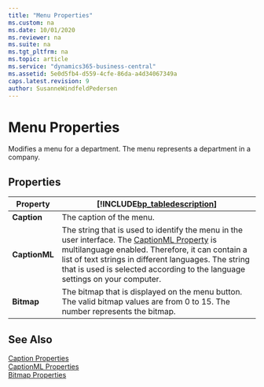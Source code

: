 ```yaml
---
title: "Menu Properties"
ms.custom: na
ms.date: 10/01/2020
ms.reviewer: na
ms.suite: na
ms.tgt_pltfrm: na
ms.topic: article
ms.service: "dynamics365-business-central"
ms.assetid: 5e0d5fb4-d559-4cfe-86da-a4d34067349a
caps.latest.revision: 9
author: SusanneWindfeldPedersen
---
```


 

# Menu Properties
Modifies a menu for a department. The menu represents a department in a company.  

## Properties  

|Property|[!INCLUDE[bp_tabledescription](../includes/bp_tabledescription_md.md)]|  
|--------------|---------------------------------------|  
|**Caption**|The caption of the menu.|  
|**CaptionML**|The string that is used to identify the menu in the user interface. The [CaptionML Property](devenv-captionml-property.md) is multilanguage enabled. Therefore, it can contain a list of text strings in different languages. The string that is used is selected according to the language settings on your computer.|  
|**Bitmap**|The bitmap that is displayed on the menu button. The valid bitmap values are from 0 to 15. The number represents the bitmap.|  

## See Also  
[Caption Properties](devenv-caption-property.md)   
[CaptionML Properties](devenv-captionml-property.md)   
[Bitmap Properties](devenv-bitmap-property.md)   